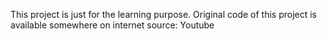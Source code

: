 This project is just for the learning purpose.
Original code of this project is available somewhere on internet
source: Youtube
